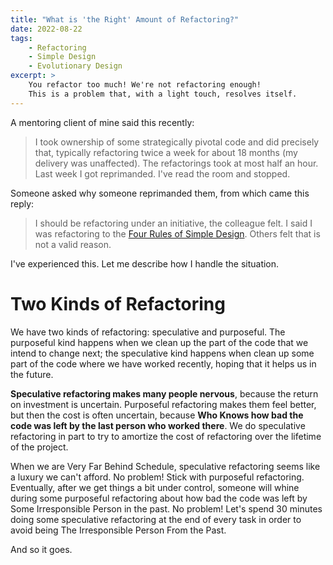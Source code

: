 ```yaml
---
title: "What is 'the Right' Amount of Refactoring?"
date: 2022-08-22
tags:
    - Refactoring
    - Simple Design
    - Evolutionary Design
excerpt: >
    You refactor too much! We're not refactoring enough!
    This is a problem that, with a light touch, resolves itself.
---
```


A mentoring client of mine said this recently:

> I took ownership of some strategically pivotal code and did precisely that, typically refactoring twice a week for about 18 months (my delivery was unaffected). The refactorings took at most half an hour. Last week I got reprimanded. I've read the room and stopped.

Someone asked why someone reprimanded them, from which came this reply:

> I should be refactoring under an initiative, the colleague felt. I said I was refactoring to the [Four Rules of Simple Design](https://blog.jbrains.ca/permalink/the-four-elements-of-simple-design). Others felt that is not a valid reason.

I've experienced this. Let me describe how I handle the situation.

# Two Kinds of Refactoring

We have two kinds of refactoring: speculative and purposeful. The purposeful kind happens when we clean up the part of the code that we intend to change next; the speculative kind happens when clean up some part of the code where we have worked recently, hoping that it helps us in the future.

**Speculative refactoring makes many people nervous**, because the return on investment is uncertain. Purposeful refactoring makes them feel better, but then the cost is often uncertain, because **Who Knows how bad the code was left by the last person who worked there**. We do speculative refactoring in part to try to amortize the cost of refactoring over the lifetime of the project.

When we are Very Far Behind Schedule, speculative refactoring seems like a luxury we can't afford. No problem! Stick with purposeful refactoring. Eventually, after we get things a bit under control, someone will whine during some purposeful refactoring about how bad the code was left by Some Irresponsible Person in the past. No problem! Let's spend 30 minutes doing some speculative refactoring at the end of every task in order to avoid being The Irresponsible Person From the Past.

And so it goes.

